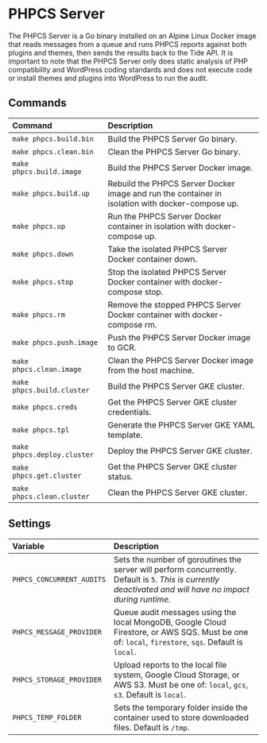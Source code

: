 # PHPCS Server

The PHPCS Server is a Go binary installed on an Alpine Linux Docker image that reads messages from a queue and runs PHPCS reports against both plugins and themes, then sends the results back to the Tide API. It is important to note that the PHPCS Server only does static analysis of PHP compatibility and WordPress coding standards and does not execute code or install themes and plugins into WordPress to run the audit.

## Commands

| Command | Description |
| :--- | :--- |
| `make phpcs.build.bin` | Build the PHPCS Server Go binary. |
| `make phpcs.clean.bin` | Clean the PHPCS Server Go binary. |
| `make phpcs.build.image` | Build the PHPCS Server Docker image. |
| `make phpcs.build.up` | Rebuild the PHPCS Server Docker image and run the container in isolation with docker-compose up. |
| `make phpcs.up` | Run the PHPCS Server Docker container in isolation with docker-compose up. |
| `make phpcs.down` | Take the isolated PHPCS Server Docker container down. |
| `make phpcs.stop` | Stop the isolated PHPCS Server Docker container with docker-compose stop. |
| `make phpcs.rm` | Remove the stopped PHPCS Server Docker container with docker-compose rm. |
| `make phpcs.push.image` | Push the PHPCS Server Docker image to GCR. |
| `make phpcs.clean.image` | Clean the PHPCS Server Docker image from the host machine. |
| `make phpcs.build.cluster` | Build the PHPCS Server GKE cluster. |
| `make phpcs.creds` | Get the PHPCS Server GKE cluster credentials. |
| `make phpcs.tpl` | Generate the PHPCS Server GKE YAML template. |
| `make phpcs.deploy.cluster` | Deploy the PHPCS Server GKE cluster. |
| `make phpcs.get.cluster` | Get the PHPCS Server GKE cluster status. |
| `make phpcs.clean.cluster` | Clean the PHPCS Server GKE cluster. |

## Settings

| Variable | Description |
| :--- | :--- |
| `PHPCS_CONCURRENT_AUDITS` | Sets the number of goroutines the server will perform concurrently. Default is `5`. _This is currently deactivated and will have no impact during runtime._ |
| `PHPCS_MESSAGE_PROVIDER` | Queue audit messages using the local MongoDB, Google Cloud Firestore, or AWS SQS. Must be one of: `local`, `firestore`, `sqs`. Default is `local`. |
| `PHPCS_STORAGE_PROVIDER` | Upload reports to the local file system, Google Cloud Storage, or AWS S3. Must be one of: `local`, `gcs`, `s3`. Default is `local`. |
| `PHPCS_TEMP_FOLDER` | Sets the temporary folder inside the container used to store downloaded files. Default is `/tmp`. |
